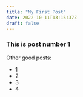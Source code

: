 ```yaml
---
title: "My First Post"
date: 2022-10-11T13:15:37Z
draft: false
---
```



### This is post number 1

Other good posts:

* 1
* 2
* 3
* 4

